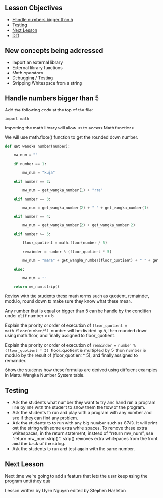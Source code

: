 ## Lesson Objectives

* [Handle numbers bigger than 5](#handle-numbers-bigger-than-5)
* [Testing](#testing)
* [Next Lesson](#next-lesson)
* [Diff](https://github.com/lathonez/wangka/compare/lesson-five...lesson-six)

## New concepts being addressed

* Import an external library
* External library functions
* Math operators
* Debugging / Testing
* Stripping Whitespace from a string

## Handle numbers bigger than 5

Add the following code at the top of the file:

```
import math
```

Importing the math library will allow us to access Math functions.

We will use math.floor() function to get the rounded down number.

```python
def get_wangka_number(number):

    mw_num = ""

    if number == 1:

        mw_num = "kuja"

    elif number == 2:

        mw_num = get_wangka_number(1) + "rra"

    elif number == 3:

        mw_num = get_wangka_number(2) + " " + get_wangka_number(1)

    elif number == 4:

        mw_num = get_wangka_number(2) + get_wangka_number(2)

    elif number >= 5:

        floor_quotient = math.floor(number / 5)

        remainder = number % (floor_quotient * 5)

        mw_num = "mara" + get_wangka_number(floor_quotient) + " " + get_wangka_number(remainder)

    else:

        mw_num = ""

    return mw_num.strip()
```

Review with the students these math terms such as quotient, remainder, modulo, round down to make sure they know what these mean.

Any number that is equal or bigger than 5 can be handle by the condition under `elif` number >= 5

Explain the priority or order of execution of `floor_quotient = math.floor(number/5)`. number will be divided by 5, then rounded down using math.floor, and finally assigned to floor_quotient.

Explain the priority or order of execution of `remainder = number % (floor_quotient * 5)`. floor_quotient is multiplied by 5, then number is modulo by the result of (floor_quotient * 5), and finally assigned to remainder.

Show the students how these formulas are derived using different examples in Martu Wangka Number System table.

## Testing

* Ask the students what number they want to try and hand run a program line by line with the student to show them the flow of the program.
* Ask the students to run and play with a program with any number and see if they can find any problem.
* Ask the students to to run with any big number such as 6743. It will print out the string with some extra white spaces. To remove these extra whitespaces, in the return statement, instead of “return mw_num”, use “return mw_num.strip()”. strip() removes extra whitepaces from the front and the back of the string.
* Ask the students to run and test again with the same number.

## Next Lesson

Next time we're going to add a feature that lets the user keep using the program until they quit

Lesson written by Uyen Nguyen edited by Stephen Hazleton
